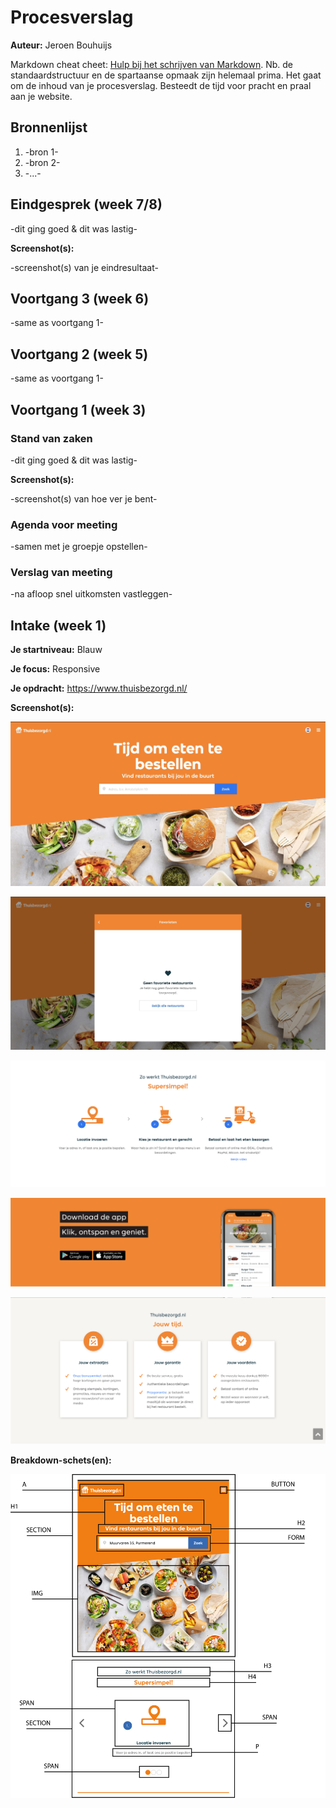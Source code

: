 # Procesverslag
**Auteur:** Jeroen Bouhuijs

Markdown cheat cheet: [Hulp bij het schrijven van Markdown](https://github.com/adam-p/markdown-here/wiki/Markdown-Cheatsheet). Nb. de standaardstructuur en de spartaanse opmaak zijn helemaal prima. Het gaat om de inhoud van je procesverslag. Besteedt de tijd voor pracht en praal aan je website.



## Bronnenlijst
1. -bron 1-
2. -bron 2-
3. -...-



## Eindgesprek (week 7/8)

-dit ging goed & dit was lastig-

**Screenshot(s):**

-screenshot(s) van je eindresultaat-



## Voortgang 3 (week 6)

-same as voortgang 1-



## Voortgang 2 (week 5)

-same as voortgang 1-



## Voortgang 1 (week 3)

### Stand van zaken

-dit ging goed & dit was lastig-

**Screenshot(s):**

-screenshot(s) van hoe ver je bent-

### Agenda voor meeting

-samen met je groepje opstellen-

### Verslag van meeting

-na afloop snel uitkomsten vastleggen-



## Intake (week 1)

**Je startniveau:** Blauw

**Je focus:** Responsive

**Je opdracht:** https://www.thuisbezorgd.nl/

**Screenshot(s):**

![screenshot(s) die een goed beeld geven van de website die je gaat maken-](images/thuisbezorgd1.jpg)

![screenshot(s) die een goed beeld geven van de website die je gaat maken-](images/thuisbezorgd5.jpg)

![screenshot(s) die een goed beeld geven van de website die je gaat maken-](images/thuisbezorgd2.png)

![screenshot(s) die een goed beeld geven van de website die je gaat maken-](images/thuisbezorgd3.png)

![screenshot(s) die een goed beeld geven van de website die je gaat maken-](images/thuisbezorgd4.png)


**Breakdown-schets(en):**

![voorlopige breakdownschets(en) van een of beide pagina's van de site die je gaat maken](images/breakdownthuisbezorgd.png)
